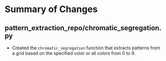 # Summary of Changes

## pattern_extraction_repo/chromatic_segregation.py
- Created the `chromatic_segregation` function that extracts patterns from a grid based on the specified color or all colors from 0 to 9.
